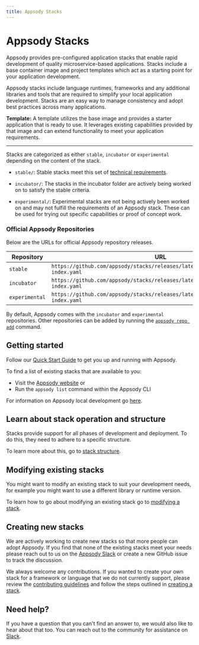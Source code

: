 ```yaml
---
title: Appsody Stacks
---
```


# Appsody Stacks

Appsody provides pre-configured application stacks that enable rapid development of quality microservice-based applications. Stacks include a base container image and project templates which act as a starting point for your application development.

Appsody stacks include language runtimes, frameworks and any additional libraries and tools that are required to simplify your local application development. Stacks are an easy way to manage consistency and adopt best practices across many applications.

**Template:** A template utilizes the base image and provides a starter application that is ready to use. It leverages existing capabilities provided by that image and can extend functionality to meet your application requirements.

---
Stacks are categorized as either `stable`, `incubator` or `experimental` depending on the content of the stack.

- `stable/`: Stable stacks meet this set of [technical requirements](https://github.com/appsody/stacks/blob/master/TECHNICAL_REQUIREMENTS).

- `incubator/`: The stacks in the incubator folder are actively being worked on to satisfy the stable criteria.

- `experimental/`: Experimental stacks are not being actively been worked on and may not fulfill the requirements of an Appsody stack. These can be used for trying out specific capabilities or proof of concept work.

### Official Appsody Repositories

Below are the URLs for official Appsody repository releases.

| Repository     | URL                                                                                  |
| -------------- | ------------------------------------------------------------------------------------ |
| `stable`       | `https://github.com/appsody/stacks/releases/latest/download/stable-index.yaml`       |
| `incubator`    | `https://github.com/appsody/stacks/releases/latest/download/incubator-index.yaml`    |
| `experimental` | `https://github.com/appsody/stacks/releases/latest/download/experimental-index.yaml` |

By default, Appsody comes with the `incubator` and `experimental` repositories. Other repositories can be added by running the [`appsody repo add`](/docs/using-appsody/cli-commands/#appsody-repo-add) command.

## Getting started
Follow our [Quick Start Guide](/docs/getting-started/quick-start) to get you up and running with Appsody.

To find a list of existing stacks that are available to you:
- Visit the [Appsody website](https://appsody.dev) or
- Run the `appsody list` command within the Appsody CLI

For information on Appsody local development go [here](/docs/using-appsody/local-development).

## Learn about stack operation and structure
Stacks provide support for all phases of development and deployment. To do this, they need to adhere to a specific structure.

To learn more about this, go to [stack structure](/docs/stacks/stack-structure).

## Modifying existing stacks
You might want to modify an existing stack to suit your development needs, for example you might want to use a different library or runtime version.

To learn how to go about modifying an existing stack go to [modifying a stack](/docs/stacks/modify).

## Creating new stacks
We are actively working to create new stacks so that more people can adopt Appsody. If you find that none of the existing stacks meet your needs please reach out to us on the [Appsody Slack](https://appsody-slack.eu-gb.mybluemix.net/) or create a new GitHub issue to track the discussion.

We always welcome any contributions. If you wanted to create your own stack for a framework or language that we do not currently support, please review the [contributing guidelines](https://github.com/appsody/website/blob/master/CONTRIBUTING) and follow the steps outlined in [creating a stack](/docs/stacks/create).

## Need help?
If you have a question that you can't find an answer to, we would also like to hear about that too. You can reach out to the community for assistance on [Slack](https://appsody-slack.eu-gb.mybluemix.net/).

